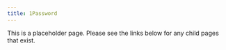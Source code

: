 ```yaml
---
title: 1Password
---
```


This is a placeholder page. Please see the links below for any child pages that exist.
